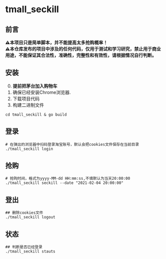 # tmall_seckill
## 前言
**⚠本项目只是简单脚本，并不能提高太多抢购概率！**  
**⚠本仓库发布的项目中涉及的任何代码，仅用于测试和学习研究，禁止用于商业用途，不能保证其合法性，准确性，完整性和有效性，请根据情况自行判断。**
## 安装
0. **提前把茅台加入购物车**
1. 确保已经安装Chrome浏览器.
2. 下载项目代码
3. 构建二进制文件
``` shell
cd tmall_seckill & go build
```
## 登录
``` shell
# 在弹出的浏览器中扫码登录淘宝账号，默认会把cookies文件保存在当前目录
./tmall_seckill login
```
## 抢购
``` shell
# 抢购时间，格式为yyyy-MM-dd HH:mm:ss,不填默认为当天20:00:00
./tmall_seckill seckill --date "2021-02-04 20:00:00"
```
## 登出
``` shell
## 删除cookies文件
./tmall_seckill logout 
```
## 状态
```shell
## 判断是否已经登录
./tmall_seckill stauts
```
